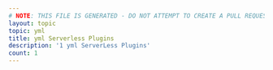 ```yaml
---
# NOTE: THIS FILE IS GENERATED - DO NOT ATTEMPT TO CREATE A PULL REQUEST TO UPDATE THE DATA. 
layout: topic
topic: yml
title: yml Serverless Plugins
description: '1 yml ServerLess Plugins'
count: 1
---
```

